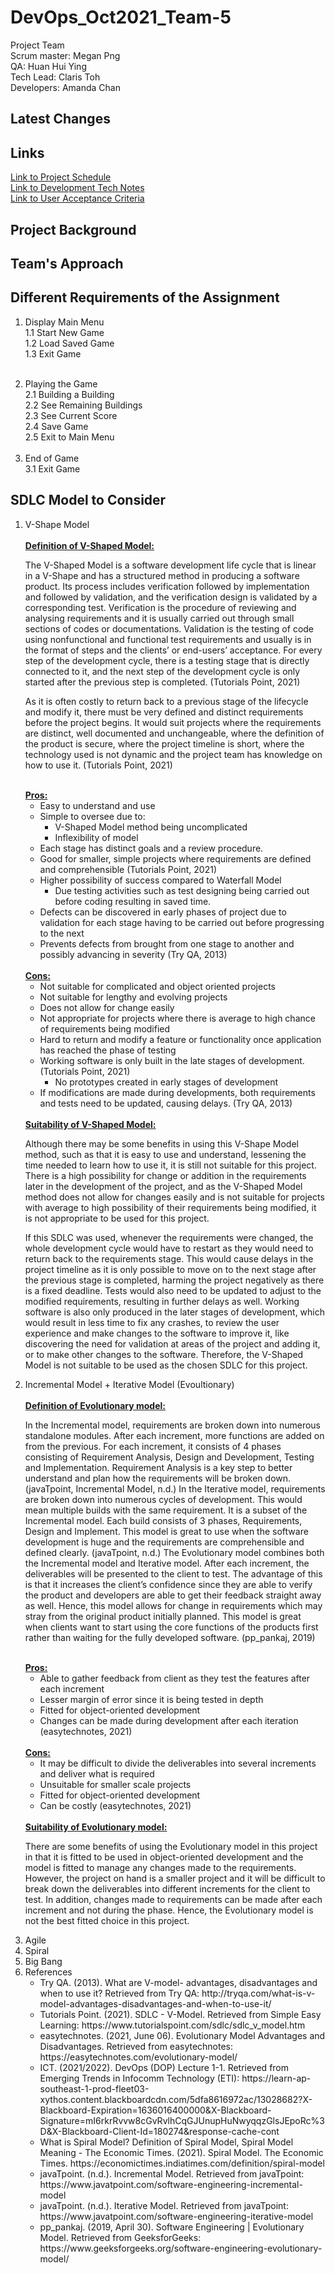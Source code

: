 # DevOps_Oct2021_Team-5

Project Team
</br>Scrum master: Megan Png
</br>QA: Huan Hui Ying
</br>Tech Lead: Claris Toh
</br>Developers: Amanda Chan


  <h2>Latest Changes</h2>
  
  <h2>Links</h2>
  <a href="https://docs.google.com/spreadsheets/d/1tX3el3ndlgzSFnqHNxrp61wxTIDeNvBg638vxIcpcmc/edit?usp=sharing">Link to Project Schedule</a> </br>
  <a href="https://docs.google.com/document/d/1wb-C8OHoWW_vbBH2aLk3durw-UetdH7pjSJJaAELosY/edit?usp=sharing">Link to Development Tech Notes</a> </br>
  <a href="https://docs.google.com/document/d/18b-z5AkiJ0Z17K83W6AaTdXhWpSoJKHzDPN01gHf85Q/edit?usp=sharing">Link to User Acceptance Criteria</a> </br>

  <h2>Project Background</h2>


  <h2>Team's Approach</h2>


  <h2>Different Requirements of the Assignment</h2>
  <ol>
  <li>Display Main Menu</li>
  1.1 Start New Game</br>
  1.2 Load Saved Game</br>
  1.3 Exit Game </p>
  </br>
  
  <li>Playing the Game</li>
  2.1 Building a Building </br>
  2.2 See Remaining Buildings </br>
  2.3 See Current Score </br>
  2.4 Save Game </br>
  2.5 Exit to Main Menu </br>
  </br>
  
  <li>End of Game</li>
  3.1 Exit Game
  </ol>
  
<h2>SDLC Model to Consider</h2>
<ol>
  <li> V-Shape Model </br>
    </br>
    <strong><u>Definition of V-Shaped Model: </u></strong> </br>
    <p>The V-Shaped Model is a software development life cycle that is linear in a V-Shape and has a structured method in producing a software product. Its process includes verification followed by implementation and followed by validation, and the verification design is validated by a corresponding test. Verification is the procedure of reviewing and analysing requirements and it is usually carried out through small sections of codes or documentations. Validation is the testing of code using nonfunctional and functional test requirements and usually is in the format of steps and the clients’ or end-users’ acceptance. For every step of the development cycle, there is a testing stage that is directly connected to it, and the next step of the development cycle is only started after the previous step is completed. (Tutorials Point, 2021)

As it is often costly to return back to a previous stage of the lifecycle and modify it, there must be very defined and distinct requirements before the project begins. It would suit projects where the requirements are distinct, well documented and unchangeable, where the definition of the product is secure, where the project timeline is short, where the technology used is not dynamic and the project team has knowledge on how to use it.  (Tutorials Point, 2021)
</p>
</br>
    <strong><u>Pros: </u></strong> </br>
    <ul>
      <li>Easy to understand and use
      <li>Simple to oversee due to:
        <ul>
          <li>V-Shaped Model method being uncomplicated
          <li>Inflexibility of model
        </ul> 
      <li>Each stage has distinct goals and a review procedure.
      <li>Good for smaller, simple projects where requirements are defined and comprehensible   (Tutorials Point, 2021)
      <li>Higher possibility of success compared to Waterfall Model
        <ul>
          <li>Due testing activities such as test designing being carried out before coding resulting in saved time.
        </ul>
       <li>Defects can be discovered in early phases of project due to validation for each stage having to be carried out before progressing to the next
       <li>Prevents defects from brought from one stage to another and possibly advancing in severity (Try QA, 2013)
    </ul>
    </br>
    <strong><u>Cons: </u></strong> </br>
    <ul>
      <li>Not suitable for complicated and object oriented projects
      <li>Not suitable for lengthy and evolving projects 
      <li>Does not allow for change easily
      <li>Not appropriate for projects where there is average to high chance of requirements being modified
      <li>Hard to return and modify a feature or functionality once application has reached the phase of testing
      <li>Working software is only built in the late stages of development. (Tutorials Point, 2021)
        <ul>
          <li>No prototypes created in early stages of development
        </ul>
       <li>If modifications are made during developments, both requirements and tests need to be updated, causing delays. (Try QA, 2013)
    </ul>
    </br>
    <strong><u>Suitability of V-Shaped Model: </u></strong> </br>
    <p>Although there may be some benefits in using this V-Shape Model method, such as that it is easy to use and understand, lessening the time needed to learn how to use it, it is still not suitable for this project. There is a high possibility for change or addition in the requirements later in the development of the project, and as the V-Shaped Model method does not allow for changes easily and is not suitable for projects with average to high possibility of their requirements being modified, it is not appropriate to be used for this project.

If this SDLC was used, whenever the requirements were changed, the whole development cycle would have to restart as they would need to return back to the requirements stage. This would cause delays in the project timeline as it is only possible to move on to the next stage after the previous stage is completed, harming the project negatively as there is a fixed deadline. Tests would also need to be updated to adjust to the modified requirements, resulting in further delays as well. Working software is also only produced in the later stages of development, which would result in less time to fix any crashes, to review the user experience and make changes to the software to improve it, like discovering the need for validation at areas of the project and adding it, or to make other changes to the software. Therefore, the V-Shaped Model is not suitable to be used as the chosen SDLC for this project.
</p>
  <li> Incremental Model + Iterative Model (Evoultionary) </br>
    </br>
    <strong><u>Definition of Evolutionary model: </u></strong> </br>
    <p>In the Incremental model, requirements are broken down into numerous standalone modules. After each increment, more functions are added on from the previous. For each      increment, it consists of 4 phases consisting of Requirement Analysis, Design and Development, Testing and Implementation. Requirement Analysis is a key step to better understand and plan how the requirements will be broken down. (javaTpoint, Incremental Model, n.d.)
In the Iterative model, requirements are broken down into numerous cycles of development. This would mean multiple builds with the same requirement. It is a subset of the Incremental model. Each build consists of 3 phases, Requirements, Design and Implement. This model is great to use when the software development is huge and the requirements are comprehensible and defined clearly. (javaTpoint, n.d.)
The Evolutionary model combines both the Incremental model and Iterative model. After each increment, the deliverables will be presented to the client to test. The advantage of this is that it increases the client’s confidence since they are able to verify the product and developers are able to get their feedback straight away as well. Hence, this model allows for change in requirements which may stray from the original product initially planned. This model is great when clients want to start using the core functions of the products first rather than waiting for the fully developed software. (pp_pankaj, 2019)
</p>
    </br>
    <strong><u>Pros: </u></strong> </br>
    <ul>
      <li>Able to gather feedback from client as they test the features after each increment
      <li>Lesser margin of error since it is being tested in depth
      <li>Fitted for object-oriented development
      <li>Changes can be made during development after each iteration
(easytechnotes, 2021)
    </ul>
    </br>
    <strong><u>Cons: </u></strong> </br>
    <ul>
      <li>It may be difficult to divide the deliverables into several increments and deliver what is required
      <li>Unsuitable for smaller scale projects
      <li>Fitted for object-oriented development
      <li>Can be costly (easytechnotes, 2021)
    </ul>
    </br>
    <strong><u>Suitability of Evolutionary model: </u></strong> </br>
    <p>There are some benefits of using the Evolutionary model in this project in that it is fitted to be used in object-oriented development and the model is fitted to manage any changes made to the requirements. However, the project on hand is a smaller project and it will be difficult to break down the deliverables into different increments for the client to test. In addition, changes made to requirements can be made after each increment and not during the phase. Hence, the Evolutionary model is not the best fitted choice in this project.
</p>
  <li> Agile 
  <li> Spiral
  <li> Big Bang
  <li> References </br>
    <ul>
      <li>Try QA. (2013). What are V-model- advantages, disadvantages and when to use it? Retrieved from Try QA: http://tryqa.com/what-is-v-model-advantages-disadvantages-and-when-to-use-it/
      <li>Tutorials Point. (2021). SDLC - V-Model. Retrieved from Simple Easy Learning: https://www.tutorialspoint.com/sdlc/sdlc_v_model.htm
      <li>easytechnotes. (2021, June 06). Evolutionary Model Advantages and Disadvantages. Retrieved from easytechnotes: https://easytechnotes.com/evolutionary-model/
      <li>ICT. (2021/2022). DevOps (DOP) Lecture 1-1. Retrieved from Emerging Trends in Infocomm Technology (ETI): https://learn-ap-southeast-1-prod-fleet03-xythos.content.blackboardcdn.com/5dfa8616972ac/13028682?X-Blackboard-Expiration=1636016400000&X-Blackboard-Signature=mI6rkrRvvw8cGvRvlhCqGJUnupHuNwyqqzGlsJEpoRc%3D&X-Blackboard-Client-Id=180274&response-cache-cont
      <li>What is Spiral Model? Definition of Spiral Model, Spiral Model Meaning - The Economic Times. (2021). Spiral Model. The Economic Times. https://economictimes.indiatimes.com/definition/spiral-model
      <li>javaTpoint. (n.d.). Incremental Model. Retrieved from javaTpoint: https://www.javatpoint.com/software-engineering-incremental-model 
      <li>javaTpoint. (n.d.). Iterative Model. Retrieved from javaTpoint: https://www.javatpoint.com/software-engineering-iterative-model 
      <li>pp_pankaj. (2019, April 30). Software Engineering | Evolutionary Model. Retrieved from GeeksforGeeks: https://www.geeksforgeeks.org/software-engineering-evolutionary-model/ 
        
</ol>

